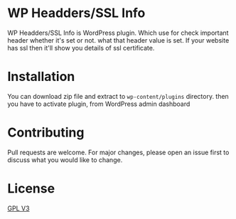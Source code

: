 # WP Headders/SSL Info
WP Headders/SSL Info is WordPress plugin. Which use for check important header whether it's set or not. what that header value is set. If your website has ssl then it'll show you details of ssl certificate.

# Installation
You can download zip file and extract to `wp-content/plugins` directory. then you have to activate plugin, from WordPress admin dashboard

# Contributing
Pull requests are welcome. For major changes, please open an issue first to discuss what you would like to change.

# License
[GPL V3]([https://choosealicense.com/licenses/gpl-3.0/])